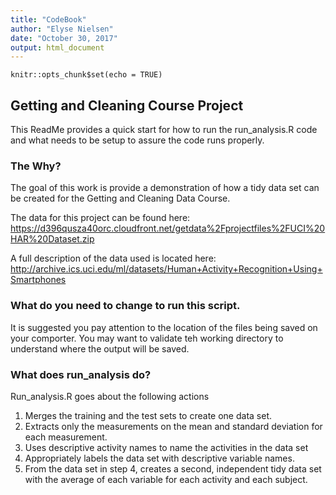 ```yaml
---
title: "CodeBook"
author: "Elyse Nielsen"
date: "October 30, 2017"
output: html_document
---
```


```{r setup, include=FALSE}
knitr::opts_chunk$set(echo = TRUE)
```

## Getting and Cleaning Course Project


This ReadMe provides a quick start for how to run the run_analysis.R code and what needs to be setup to assure the code runs properly.

### The Why? 
The goal of this work is provide a demonstration of how a tidy data set can be created for the Getting and Cleaning Data Course.

The data for this project can be found here:
https://d396qusza40orc.cloudfront.net/getdata%2Fprojectfiles%2FUCI%20HAR%20Dataset.zip 

A full description of the data used is located here:
http://archive.ics.uci.edu/ml/datasets/Human+Activity+Recognition+Using+Smartphones 


###  What do you need to change to run this script.
It is suggested you pay attention to the location of the files being saved on your comporter.  You may want to validate teh working directory to understand where the output will be saved.


### What does run_analysis do?
Run_analysis.R goes about the following actions

1. Merges the training and the test sets to create one data set.
2. Extracts only the measurements on the mean and standard deviation for each measurement. 
3. Uses descriptive activity names to name the activities in the data set
4. Appropriately labels the data set with descriptive variable names. 
5. From the data set in step 4, creates a second, independent tidy data set with the average of each variable for each activity and each subject.


